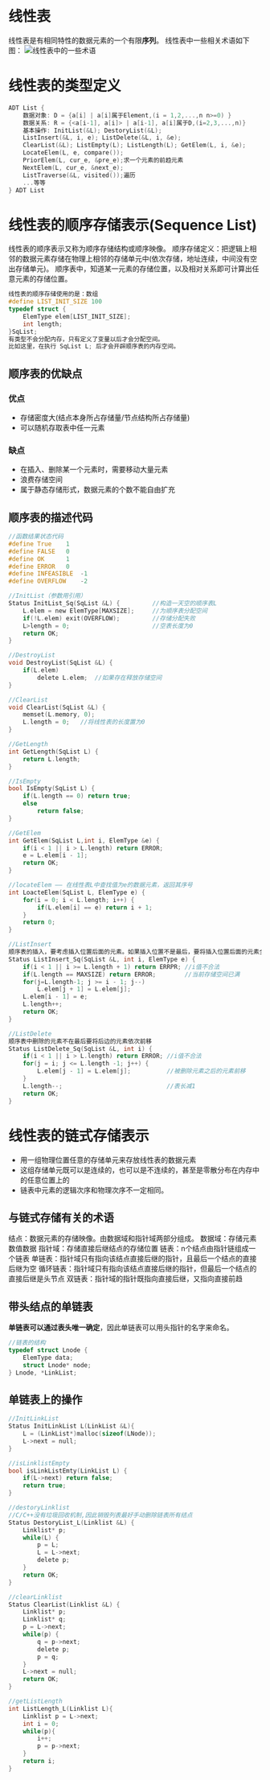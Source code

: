 # 线性表
线性表是有相同特性的数据元素的一个有限**序列**。
线性表中一些相关术语如下图：
![线性表中的一些术语](./image/DS002.png)

# 线性表的类型定义
```C
ADT List {
    数据对象: D = {a[i] | a[i]属于Element,(i = 1,2,...,n n>=0) }
    数据关系: R = {<a[i-1], a[i]> | a[i-1], a[i]属于D,(i=2,3,...,n)}
    基本操作: InitList(&L); DestoryList(&L);
    ListInsert(&L, i, e); ListDelete(&L, i, &e);
    ClearList(&L); ListEmpty(L); ListLength(L); GetElem(L, i, &e);
    LocateElem(L, e, compare());
    PriorElem(L, cur_e, &pre_e);求一个元素的前趋元素
    NextElem(L, cur_e, &next_e);
    ListTraverse(&L, visited());遍历
    ...等等
} ADT List
```
# 线性表的顺序存储表示(Sequence List)
线性表的顺序表示又称为顺序存储结构或顺序映像。
顺序存储定义：把逻辑上相邻的数据元素存储在物理上相邻的存储单元中(依次存储，地址连续，中间没有空出存储单元)。
顺序表中，知道某一元素的存储位置，以及相对关系即可计算出任意元素的存储位置。
```C
线性表的顺序存储使用的是：数组
#define LIST_INIT_SIZE 100
typedef struct {
    ElemType elem[LIST_INIT_SIZE];
    int length;
}SqList;
有类型不会分配内存，只有定义了变量以后才会分配空间。
比如这里，在执行 SqList L; 后才会开辟顺序表的内存空间。
```

## 顺序表的优缺点
### 优点
- 存储密度大(结点本身所占存储量/节点结构所占存储量)
- 可以随机存取表中任一元素

### 缺点
- 在插入、删除某一个元素时，需要移动大量元素
- 浪费存储空间
- 属于静态存储形式，数据元素的个数不能自由扩充

## 顺序表的描述代码
```C
//函数结果状态代码
#define True    1
#define FALSE   0
#define OK      1
#define ERROR   0
#define INFEASIBLE  -1
#define OVERFLOW    -2

//InitList（参数用引用）
Status InitList_Sq(SqList &L) {         //构造一天空的顺序表L
    L.elem = new ElemType[MAXSIZE];     //为顺序表分配空间
    if(!L.elem) exit(OVERFLOW);         //存储分配失败
    L>length = 0;                       //空表长度为0
    return OK;
}

//DestroyList
void DestroyList(SqList &L) {
    if(L.elem)
        delete L.elem;  //如果存在释放存储空间
}

//ClearList
void ClearList(SqList &L) {
    memset(L.memory, 0);
    L.length = 0;   //将线性表的长度置为0
}

//GetLength
int GetLength(SqList L) {
    return L.length;
}

//IsEmpty
bool IsEmpty(SqList L) {
    if(L.length == 0) return true;
    else 
        return false;
}

//GetElem
int GetElem(SqList L,int i, ElemType &e) {
    if(i < 1 || i > L.length) return ERROR;
    e = L.elem[i - 1];
    return OK;
}

//locateElem —— 在线性表L中查找值为e的数据元素，返回其序号
int LoacteElem(SqList L, ElemType e) {
    for(i = 0; i < L.length; i++) {
        if(L.elem[i] == e) return i + 1;
    }
    return 0;
}

//ListInsert
顺序表的插入，要考虑插入位置后面的元素。如果插入位置不是最后，要将插入位置后面的元素全部向后移动。注意顺序表中禁止跳元素插入，即插入位置 1 —— n
Status ListInsert_Sq(SqList &L, int i, ElemType e) {
    if(i < 1 || i >= L.length + 1) return ERRPR; //i值不合法
    if(L.length == MAXSIZE) return ERROR;        //当前存储空间已满
    for(j=L.length-1; j >= i - 1; j--)
        L.elem[j + 1] = L.elem[j];
    L.elem[i - 1] = e;
    L.length++;
    return OK;
}

//ListDelete
顺序表中删除的元素不在最后要将后边的元素依次前移
Status ListDelete_Sq(SqList &L, int i) {
    if(i < 1 || i > L.length) return ERROR; //i值不合法
    for(j = i; j <= L.length -1; j++) {
        L.elem[j - 1] = L.elem[j];          //被删除元素之后的元素前移
    }
    L.length--;                             //表长减1
    return OK;
}
```

# 线性表的链式存储表示
- 用一组物理位置任意的存储单元来存放线性表的数据元素
- 这组存储单元既可以是连续的，也可以是不连续的，甚至是零散分布在内存中的任意位置上的
- 链表中元素的逻辑次序和物理次序不一定相同。

## 与链式存储有关的术语
结点：数据元素的存储映像。由数据域和指针域两部分组成。
数据域：存储元素数值数据
指针域：存储直接后继结点的存储位置
链表：n个结点由指针链组成一个链表
单链表：指针域只有指向该结点直接后继的指针，且最后一个结点的直接后继为空
循环链表：指针域只有指向该结点直接后继的指针，但最后一个结点的直接后继是头节点
双链表：指针域的指针既指向直接后继，又指向直接前趋

## 带头结点的单链表
**单链表可以通过表头唯一确定**，因此单链表可以用头指针的名字来命名。
```C
//链表的结构
typedef struct Lnode {
    ElemType data;
    struct Lnode* node;
} Lnode, *LinkList;
```

## 单链表上的操作
```c
//InitLinkList
Status InitLinkList L(LinkList &L){
    L = (LinkList*)malloc(sizeof(LNode));
    L->next = null;
}

//isLinklistEmpty
bool isLinkListEmty(LinkList L) {
    if(L->next) return false;
    return true;
}

//destoryLinklist
//C/C++没有垃圾回收机制,因此销毁列表最好手动删除链表所有结点
Status DestoryList_L(Linklist &L) {
    Linklist* p;
    while(L) {
        p = L;
        L = L->next;
        delete p;
    }
    return OK;
}

//clearLinklist
Status ClearList(Linklist &L) {
    Linklist* p;
    Linklist* q;
    p = L->next;
    while(p) {
        q = p->next;
        delete p;
        p = q;
    }
    L->next = null;
    return OK;
}

//getListLength
int ListLength_L(Linklist L){
    Linklist p = L->next;
    int i = 0;
    while(p){
        i++;
        p = p->next;
    }
    return i;
}
```